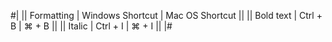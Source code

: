 #|
||
Formatting
|
Windows Shortcut
|
Mac OS Shortcut
||
||
Bold text
|
Ctrl + B
|
⌘ + B
||
||
Italic
|
Ctrl + I
|
⌘ + I
||
|#